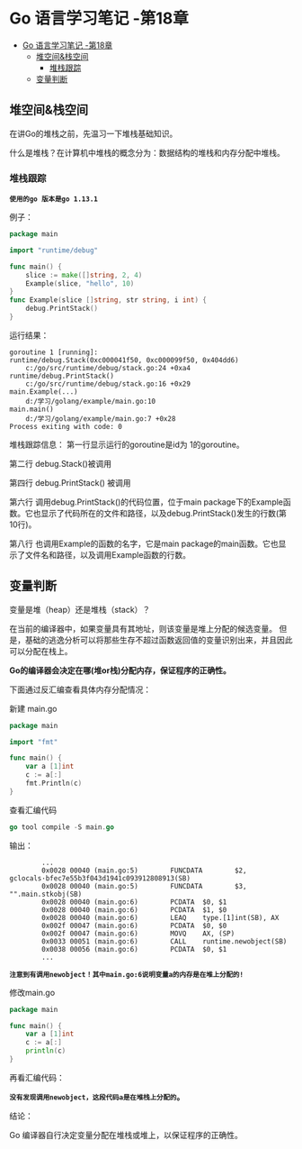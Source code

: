 # Go 语言学习笔记 -第18章


<!-- TOC -->

- [Go 语言学习笔记 -第18章](#go-%e8%af%ad%e8%a8%80%e5%ad%a6%e4%b9%a0%e7%ac%94%e8%ae%b0--%e7%ac%ac18%e7%ab%a0)
  - [堆空间&amp;栈空间](#%e5%a0%86%e7%a9%ba%e9%97%b4amp%e6%a0%88%e7%a9%ba%e9%97%b4)
    - [堆栈跟踪](#%e5%a0%86%e6%a0%88%e8%b7%9f%e8%b8%aa)
  - [变量判断](#%e5%8f%98%e9%87%8f%e5%88%a4%e6%96%ad)

<!-- /TOC -->
## 堆空间&栈空间

在讲Go的堆栈之前，先温习一下堆栈基础知识。

什么是堆栈？在计算机中堆栈的概念分为：数据结构的堆栈和内存分配中堆栈。


### 堆栈跟踪

**`使用的go 版本是go 1.13.1`**

例子：

```go
package main

import "runtime/debug"

func main() {
	slice := make([]string, 2, 4)
	Example(slice, "hello", 10)
}
func Example(slice []string, str string, i int) {
	debug.PrintStack()
}

```

运行结果：
```
goroutine 1 [running]:
runtime/debug.Stack(0xc000041f50, 0xc000099f50, 0x404dd6)
    c:/go/src/runtime/debug/stack.go:24 +0xa4
runtime/debug.PrintStack()
    c:/go/src/runtime/debug/stack.go:16 +0x29
main.Example(...)
    d:/学习/golang/example/main.go:10
main.main()
    d:/学习/golang/example/main.go:7 +0x28
Process exiting with code: 0
```


堆栈跟踪信息：
第一行显示运行的goroutine是id为 1的goroutine。

第二行 debug.Stack()被调用

第四行 debug.PrintStack() 被调用

第六行 调用debug.PrintStack()的代码位置，位于main package下的Example函数。它也显示了代码所在的文件和路径，以及debug.PrintStack()发生的行数(第10行)。

第八行 也调用Example的函数的名字，它是main package的main函数。它也显示了文件名和路径，以及调用Example函数的行数。



## 变量判断

变量是堆（heap）还是堆栈（stack）？


在当前的编译器中，如果变量具有其地址，则该变量是堆上分配的候选变量。
但是，基础的逃逸分析可以将那些生存不超过函数返回值的变量识别出来，并且因此可以分配在栈上。

**Go的编译器会决定在哪(堆or栈)分配内存，保证程序的正确性。**

下面通过反汇编查看具体内存分配情况：

新建 main.go

```go
package main

import "fmt"

func main() {
    var a [1]int
    c := a[:]
    fmt.Println(c)
}
```


查看汇编代码
```go
go tool compile -S main.go
```

输出：
```
		...
        0x0028 00040 (main.go:5)        FUNCDATA        $2, gclocals·bfec7e55b3f043d1941c093912808913(SB)
        0x0028 00040 (main.go:5)        FUNCDATA        $3, "".main.stkobj(SB)
        0x0028 00040 (main.go:6)        PCDATA  $0, $1
        0x0028 00040 (main.go:6)        PCDATA  $1, $0
        0x0028 00040 (main.go:6)        LEAQ    type.[1]int(SB), AX
        0x002f 00047 (main.go:6)        PCDATA  $0, $0
        0x002f 00047 (main.go:6)        MOVQ    AX, (SP)
        0x0033 00051 (main.go:6)        CALL    runtime.newobject(SB)
        0x0038 00056 (main.go:6)        PCDATA  $0, $1
        ...
```

**`注意到有调用newobject！其中main.go:6说明变量a的内存是在堆上分配的!`**

修改main.go

```go
package main

func main() {
    var a [1]int
    c := a[:]
    println(c)
}

```

再看汇编代码：

**`没有发现调用newobject，这段代码a是在堆栈上分配的`。**

结论：

Go 编译器自行决定变量分配在堆栈或堆上，以保证程序的正确性。
